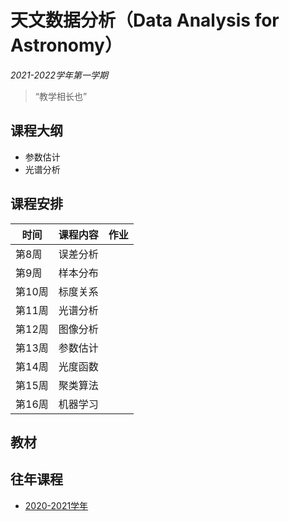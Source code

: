# 天文数据分析（Data Analysis for Astronomy）

*2021-2022学年第一学期*

> “教学相长也”

## 课程大纲

* 参数估计
* 光谱分析

## 课程安排

| 时间   | 课程内容 | 作业 |
| ----------- | ----------- | ----------- |
| 第8周  | 误差分析  |     |
| 第9周  | 样本分布  |     |
| 第10周 | 标度关系  |     |
| 第11周 | 光谱分析  |     |
| 第12周 | 图像分析  |     |
| 第13周 | 参数估计  |     |
| 第14周 | 光度函数  |     |
| 第15周 | 聚类算法  |     |
| 第16周 | 机器学习  |     |

## 教材

## 往年课程

* [2020-2021学年](2020_Homework.md)
